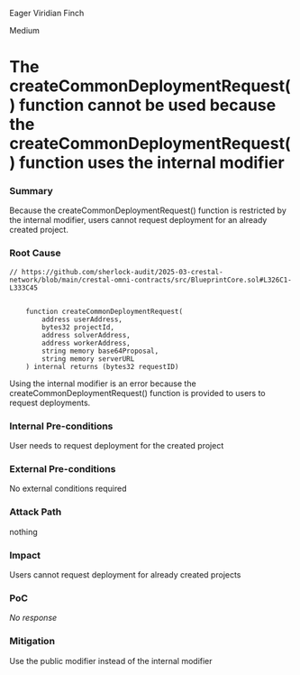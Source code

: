 Eager Viridian Finch

Medium

# The createCommonDeploymentRequest() function cannot be used because the createCommonDeploymentRequest() function uses the internal modifier

### Summary

Because the createCommonDeploymentRequest() function is restricted by the internal modifier, users cannot request deployment for an already created project.

### Root Cause

``` solidity
// https://github.com/sherlock-audit/2025-03-crestal-network/blob/main/crestal-omni-contracts/src/BlueprintCore.sol#L326C1-L333C45


    function createCommonDeploymentRequest(
        address userAddress,
        bytes32 projectId,
        address solverAddress,
        address workerAddress,
        string memory base64Proposal,
        string memory serverURL
    ) internal returns (bytes32 requestID) 
```
Using the internal modifier is an error because the createCommonDeploymentRequest() function is provided to users to request deployments.

### Internal Pre-conditions

User needs to request deployment for the created project

### External Pre-conditions

No external conditions required

### Attack Path

nothing

### Impact

Users cannot request deployment for already created projects

### PoC

_No response_

### Mitigation

Use the public modifier instead of the internal modifier